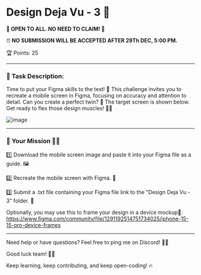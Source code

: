 # Design Deja Vu - 3 👀

**🚀 OPEN TO ALL. NO NEED TO CLAIM! 🚀**

⏰ **NO SUBMISSION WILL BE ACCEPTED AFTER 29Th DEC, 5:00 PM.**

🏆 Points: 25

---

### 🎯 Task Description:

Time to put your Figma skills to the test! 💪 This challenge invites you to recreate a mobile screen in Figma, focusing on accuracy and attention to detail. Can you create a perfect twin? 🤔 The target screen is shown below. Get ready to flex those design muscles! 🏋️‍♀️

![image](https://github.com/user-attachments/assets/52a910c6-1538-40c8-aca5-c7f90973fe74)




---

### 🎯 Your Mission 🕵️‍♂️
1️⃣ Download the mobile screen image and paste it into your Figma file as a guide. 🖼️

2️⃣ Recreate the mobile screen with Figma. 🎨

3️⃣ Submit a .txt file containing your Figma file link to the "Design Deja Vu - 3" folder. 📂

Optionally, you may use this to frame your design in a device mockup📱: https://www.figma.com/community/file/1291192514751734025/iphone-15-15-pro-device-frames 

---

Need help or have questions? Feel free to ping me on Discord! 💬💡

Good luck team! 💪🔥

Keep learning, keep contributing, and keep open-coding! 🔥
